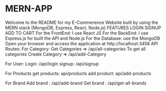 # MERN-APP
Welcome to the README for my E-Commerence Website built by using the MERN stack (MongoDB, Express, React, Node.js)
FEATURES
LOGIN
SIGNUP
ADD TO CART
For the FrontEnd: I use React JS
For the BackEnd: I use Express.js for built the API and Node.js
For the Database: use the  MongoDB
Open your browser and access the application at http://localhost:3456
API Routes:
For Category:
Get Categories => /api/all-categories To get all categories
Create Category => /api/add-Category

For User:
Login: /api/login
signup: /api/signup

For Products
get products: api/products
add product: api/add-products

For Brand
Add brand : /api/add-brand
Get brand : /api/get-all-brands

